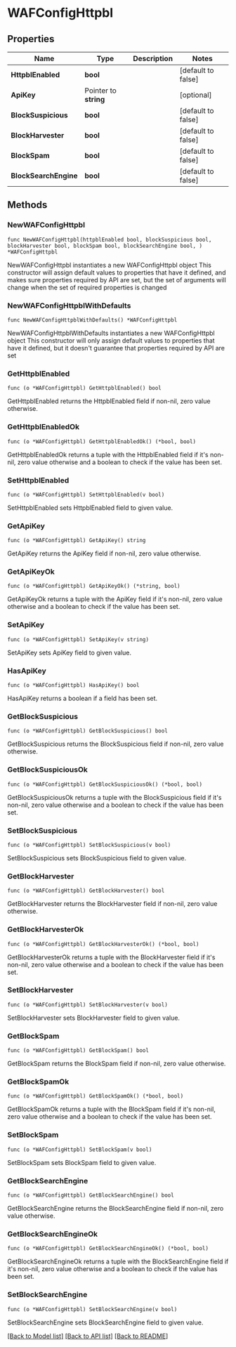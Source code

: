 # WAFConfigHttpbl

## Properties

Name | Type | Description | Notes
------------ | ------------- | ------------- | -------------
**HttpblEnabled** | **bool** |  | [default to false]
**ApiKey** | Pointer to **string** |  | [optional] 
**BlockSuspicious** | **bool** |  | [default to false]
**BlockHarvester** | **bool** |  | [default to false]
**BlockSpam** | **bool** |  | [default to false]
**BlockSearchEngine** | **bool** |  | [default to false]

## Methods

### NewWAFConfigHttpbl

`func NewWAFConfigHttpbl(httpblEnabled bool, blockSuspicious bool, blockHarvester bool, blockSpam bool, blockSearchEngine bool, ) *WAFConfigHttpbl`

NewWAFConfigHttpbl instantiates a new WAFConfigHttpbl object
This constructor will assign default values to properties that have it defined,
and makes sure properties required by API are set, but the set of arguments
will change when the set of required properties is changed

### NewWAFConfigHttpblWithDefaults

`func NewWAFConfigHttpblWithDefaults() *WAFConfigHttpbl`

NewWAFConfigHttpblWithDefaults instantiates a new WAFConfigHttpbl object
This constructor will only assign default values to properties that have it defined,
but it doesn't guarantee that properties required by API are set

### GetHttpblEnabled

`func (o *WAFConfigHttpbl) GetHttpblEnabled() bool`

GetHttpblEnabled returns the HttpblEnabled field if non-nil, zero value otherwise.

### GetHttpblEnabledOk

`func (o *WAFConfigHttpbl) GetHttpblEnabledOk() (*bool, bool)`

GetHttpblEnabledOk returns a tuple with the HttpblEnabled field if it's non-nil, zero value otherwise
and a boolean to check if the value has been set.

### SetHttpblEnabled

`func (o *WAFConfigHttpbl) SetHttpblEnabled(v bool)`

SetHttpblEnabled sets HttpblEnabled field to given value.


### GetApiKey

`func (o *WAFConfigHttpbl) GetApiKey() string`

GetApiKey returns the ApiKey field if non-nil, zero value otherwise.

### GetApiKeyOk

`func (o *WAFConfigHttpbl) GetApiKeyOk() (*string, bool)`

GetApiKeyOk returns a tuple with the ApiKey field if it's non-nil, zero value otherwise
and a boolean to check if the value has been set.

### SetApiKey

`func (o *WAFConfigHttpbl) SetApiKey(v string)`

SetApiKey sets ApiKey field to given value.

### HasApiKey

`func (o *WAFConfigHttpbl) HasApiKey() bool`

HasApiKey returns a boolean if a field has been set.

### GetBlockSuspicious

`func (o *WAFConfigHttpbl) GetBlockSuspicious() bool`

GetBlockSuspicious returns the BlockSuspicious field if non-nil, zero value otherwise.

### GetBlockSuspiciousOk

`func (o *WAFConfigHttpbl) GetBlockSuspiciousOk() (*bool, bool)`

GetBlockSuspiciousOk returns a tuple with the BlockSuspicious field if it's non-nil, zero value otherwise
and a boolean to check if the value has been set.

### SetBlockSuspicious

`func (o *WAFConfigHttpbl) SetBlockSuspicious(v bool)`

SetBlockSuspicious sets BlockSuspicious field to given value.


### GetBlockHarvester

`func (o *WAFConfigHttpbl) GetBlockHarvester() bool`

GetBlockHarvester returns the BlockHarvester field if non-nil, zero value otherwise.

### GetBlockHarvesterOk

`func (o *WAFConfigHttpbl) GetBlockHarvesterOk() (*bool, bool)`

GetBlockHarvesterOk returns a tuple with the BlockHarvester field if it's non-nil, zero value otherwise
and a boolean to check if the value has been set.

### SetBlockHarvester

`func (o *WAFConfigHttpbl) SetBlockHarvester(v bool)`

SetBlockHarvester sets BlockHarvester field to given value.


### GetBlockSpam

`func (o *WAFConfigHttpbl) GetBlockSpam() bool`

GetBlockSpam returns the BlockSpam field if non-nil, zero value otherwise.

### GetBlockSpamOk

`func (o *WAFConfigHttpbl) GetBlockSpamOk() (*bool, bool)`

GetBlockSpamOk returns a tuple with the BlockSpam field if it's non-nil, zero value otherwise
and a boolean to check if the value has been set.

### SetBlockSpam

`func (o *WAFConfigHttpbl) SetBlockSpam(v bool)`

SetBlockSpam sets BlockSpam field to given value.


### GetBlockSearchEngine

`func (o *WAFConfigHttpbl) GetBlockSearchEngine() bool`

GetBlockSearchEngine returns the BlockSearchEngine field if non-nil, zero value otherwise.

### GetBlockSearchEngineOk

`func (o *WAFConfigHttpbl) GetBlockSearchEngineOk() (*bool, bool)`

GetBlockSearchEngineOk returns a tuple with the BlockSearchEngine field if it's non-nil, zero value otherwise
and a boolean to check if the value has been set.

### SetBlockSearchEngine

`func (o *WAFConfigHttpbl) SetBlockSearchEngine(v bool)`

SetBlockSearchEngine sets BlockSearchEngine field to given value.



[[Back to Model list]](../README.md#documentation-for-models) [[Back to API list]](../README.md#documentation-for-api-endpoints) [[Back to README]](../README.md)


